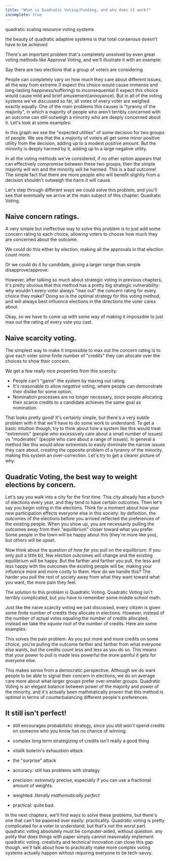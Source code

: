 ```yaml
---
title: "What is Quadratic Voting/Funding, and why does it work?"
incomplete: true
---
```


quadratic scaling
resource voting systems


the beauty of quadratic adaptive systems is that total consensus doesn't have to be achieved





There's an important problem that's completely unsolved by even great voting methods like Approval Voting, and we'll illustrate it with an example:

Say there are two elections that a group of voters are considering

People can completely vary on how much they care about different issues, all the way from extreme (I expect this choice would cause immense and long-lasting happiness/suffering) to inconsequential (I expect this choice would cause mild and brief amusement/annoyance). But in all of the voting systems we've discussed so far, all votes of every voter are weighed exactly equally. One of the main problems this causes is "tyranny of the majority", in which a majority of people who aren't terribly concerned with an outcome can still outweigh a minority who are deeply concerned about it. Let's look at some examples:

In this graph we see the "expected utilties" of some decision for two groups of people. We see that the a majority of voters all get some minor positive utility from the decision, adding up to a modest positive amount. But the minority is deeply harmed by it, adding up to a large negative utility.

<!-- TODO -->

In all the voting methods we've considered, if no other option appears that can effectively compromise between these two groups, then the simple majority will win and the minority will be harmed. This is a bad outcome! The simple fact that there are more people who will benefit slightly from a decision shouldn't outweigh the harm it will cause.

Let's step through different ways we could solve this problem, and you'll see that eventually we arrive at the main subject of this chapter: Quadratic Voting.

## Naive concern ratings.

A very simple but ineffective way to solve this problem is to just add some concern rating to each choice, allowing voters to choose how much they are concerned about the outcome.

We could do this either by election, making all the approvals in that election count more:

<!-- TODO -->

Or we could do it by candidate, giving a larger range than simple disapprove/approve:

<!-- TODO -->

However, after talking so much about strategic voting in previous chapters, it's pretty obvious that this method has a pretty big strategic vulnerability: why wouldn't every voter always "max out" the concern rating for every choice they make? Doing so is the optimal strategy for this voting method, and will always best influence elections in the directions the voter cares about.

Okay, so we have to come up with some way of making it impossible to just max out the rating of every vote you cast.

## Naive scarcity voting.

The simplest way to make it impossible to max out the concern rating is to give each voter some finite number of "credits" they can allocate over the choices to show their concern.

We get a few really nice properties from this scarcity:

- People can't "game" the system by maxing out rating.
- It's reasonable to allow *negative* voting, where people can demonstrate their dislike for some option.
- Nomination processes are no longer necessary, since people allocating their scarce credits to a candidate achieves the same goal as nomination.

<!-- TODO -->

That looks pretty good! It's certainly simple, but there's a very subtle problem with it that we'll have to do some work to understand. To get a basic intuition though, try to think about how a system like this would treat "extremists" (people who excessively care about a small number of issues) vs "moderates" (people who care about a range of issues). In general a method like this would allow extremists to easily dominate the narrow issues they care about, creating the opposite problem of a tyranny of the minority, making this system an over-correction. Let's try to get a clearer picture of why.

## Quadratic Voting, the best way to weight elections by concern.

Let's say you walk into a city for the first time. This city already has a bunch of elections every year, and they tend to have certain outcomes. Then let's say you begin voting in the elections. Think for a moment about how your new participation effects everyone else in this society: by definition, the outcomes of the elections before you arrived reflected the preferences of the existing people. When you show up, you are necessarily pulling the outcomes away from their "equilibrium" closer toward what you prefer. Some people in the town will be happy about this (they're more like you), but others will be upset.

Now think about the question of *how far* you pull on the equilibrium. If you only pull a little bit, few election outcomes will change and the existing equilibrium will be happy. But the farther and farther you pull, the less and less happy with the outcomes the existing people will be, making your influence more and more costly to them. How do we handle this? The harder you pull the rest of society away from what they want toward what you want, the more pain they feel.

The solution to this problem is Quadratic Voting. Quadratic Voting isn't terribly complicated, but you have to remember some middle school math.

Just like the naive scarcity voting we just discussed, every citizen is given some finite number of credits they allocate in elections. However, instead of the number of actual votes equaling the number of credits allocated, instead we take the *square root* of the number of credits. Here are some examples:

<!-- TODO -->

This solves the pain problem. As you put more and more credits on some choice, you're pulling the outcome farther and farther from what everyone else wants, but the credits count less and less as you do so. This means that your power to pull is made less powerful the more painful it gets for everyone else.

This makes sense from a democratic perspective. Although we do want people to be able to signal their concern in elections, we do on average care more about what larger groups prefer over smaller groups. Quadratic Voting is an elegant balance between power of the majority and power of the minority, and it's actually been mathmatically proven that this method is *optimal* in terms of counterbalancing different people's preferences.

## It still isn't perfect!

- still encourages probabilistic strategy, since you still won't spend credits on someone who you know has no chance of winning.
- complex long term strategizing of credits isn't really a good thing
- vitalik buterin's exhaustion attack
- the "surprise" attack

- accuracy: still has problems with strategy
- precision: *extremely* precise, especially if you can use a fractional amount of weights.
- weighted: *literally mathematically perfect*
- practical: quite bad.

In the next chapters, we'll find ways to solve these problems, but there's one that can't be papered over easily: practicality. Quadratic voting is pretty complicated for a voter to understand, but that's not the worst part. quadratic voting absolutely must be computer-aided, without question. any polity that does things with paper simply cannot reasonably implement quadratic voting. creativity and technical innovation can close this gap though. we'll talk about how to practically make more complex voting systems actually happen without requiring everyone to be tech-savvy.
